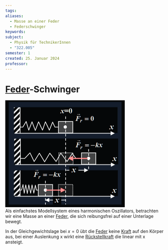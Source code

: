 ```yaml
---
tags: 
aliases:
  - Masse an einer Feder
  - Federschwinger
keywords: 
subject:
  - Physik für TechnikerInnen
  - "322.005"
semester: 1
created: 25. Januar 2024
professor:
---
```

 

# [Feder](Federkraft.md)-Schwinger

![InlineR](assets/Pasted%20image%2020240125155851.png)  
Als einfachstes Modellsystem eines harmonischen Oszillators, betrachten wir eine Masse an einer [Feder](Federkraft.md), die sich reibungsfrei auf einer Unterlage bewegt.

In der Gleichgewichtslage bei $x = 0$ übt die [Feder](Federkraft.md) keine [Kraft](Newtonsche%20Axiome.md) auf den Körper aus, bei einer Auslenkung x wirkt eine [Rückstellkraft](Federkraft.md) die linear mit x ansteigt.